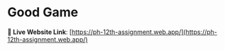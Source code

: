 # Good Game 
**📍 Live Website Link**: [https://ph-12th-assignment.web.app/](https://ph-12th-assignment.web.app/)  